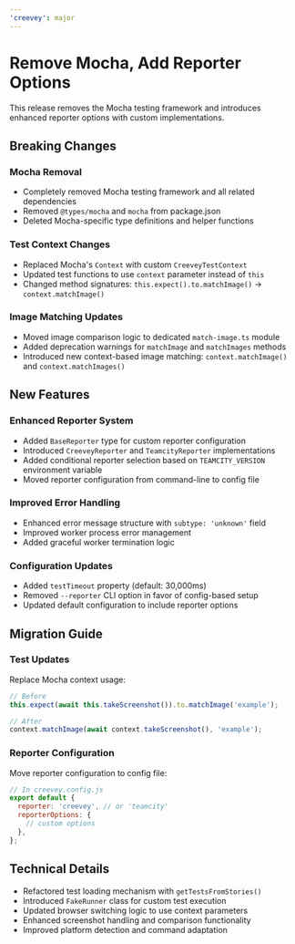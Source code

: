 ```yaml
---
'creevey': major
---
```


# Remove Mocha, Add Reporter Options

This release removes the Mocha testing framework and introduces enhanced reporter options with custom implementations.

## Breaking Changes

### Mocha Removal

- Completely removed Mocha testing framework and all related dependencies
- Removed `@types/mocha` and `mocha` from package.json
- Deleted Mocha-specific type definitions and helper functions

### Test Context Changes

- Replaced Mocha's `Context` with custom `CreeveyTestContext`
- Updated test functions to use `context` parameter instead of `this`
- Changed method signatures: `this.expect().to.matchImage()` → `context.matchImage()`

### Image Matching Updates

- Moved image comparison logic to dedicated `match-image.ts` module
- Added deprecation warnings for `matchImage` and `matchImages` methods
- Introduced new context-based image matching: `context.matchImage()` and `context.matchImages()`

## New Features

### Enhanced Reporter System

- Added `BaseReporter` type for custom reporter configuration
- Introduced `CreeveyReporter` and `TeamcityReporter` implementations
- Added conditional reporter selection based on `TEAMCITY_VERSION` environment variable
- Moved reporter configuration from command-line to config file

### Improved Error Handling

- Enhanced error message structure with `subtype: 'unknown'` field
- Improved worker process error management
- Added graceful worker termination logic

### Configuration Updates

- Added `testTimeout` property (default: 30,000ms)
- Removed `--reporter` CLI option in favor of config-based setup
- Updated default configuration to include reporter options

## Migration Guide

### Test Updates

Replace Mocha context usage:

```javascript
// Before
this.expect(await this.takeScreenshot()).to.matchImage('example');

// After
context.matchImage(await context.takeScreenshot(), 'example');
```

### Reporter Configuration

Move reporter configuration to config file:

```javascript
// In creevey.config.js
export default {
  reporter: 'creevey', // or 'teamcity'
  reporterOptions: {
    // custom options
  },
};
```

## Technical Details

- Refactored test loading mechanism with `getTestsFromStories()`
- Introduced `FakeRunner` class for custom test execution
- Updated browser switching logic to use context parameters
- Enhanced screenshot handling and comparison functionality
- Improved platform detection and command adaptation
